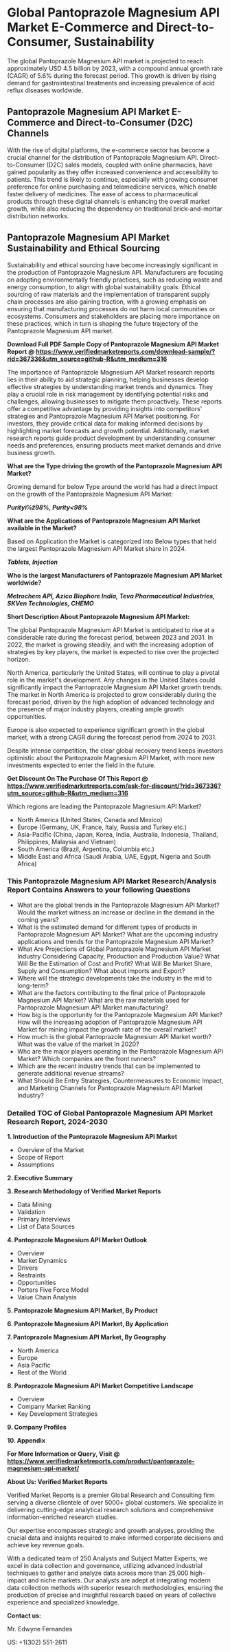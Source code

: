<h1>Global Pantoprazole Magnesium API Market E-Commerce and Direct-to-Consumer, Sustainability</h1><p class=""><p>The global Pantoprazole Magnesium API market is projected to reach approximately USD 4.5 billion by 2023, with a compound annual growth rate (CAGR) of 5.6% during the forecast period. This growth is driven by rising demand for gastrointestinal treatments and increasing prevalence of acid reflux diseases worldwide.</p><h2>Pantoprazole Magnesium API Market E-Commerce and Direct-to-Consumer (D2C) Channels</h2><p>With the rise of digital platforms, the e-commerce sector has become a crucial channel for the distribution of Pantoprazole Magnesium API. Direct-to-Consumer (D2C) sales models, coupled with online pharmacies, have gained popularity as they offer increased convenience and accessibility to patients. This trend is likely to continue, especially with growing consumer preference for online purchasing and telemedicine services, which enable faster delivery of medicines. The ease of access to pharmaceutical products through these digital channels is enhancing the overall market growth, while also reducing the dependency on traditional brick-and-mortar distribution networks.</p><h2>Pantoprazole Magnesium API Market Sustainability and Ethical Sourcing</h2><p>Sustainability and ethical sourcing have become increasingly significant in the production of Pantoprazole Magnesium API. Manufacturers are focusing on adopting environmentally friendly practices, such as reducing waste and energy consumption, to align with global sustainability goals. Ethical sourcing of raw materials and the implementation of transparent supply chain processes are also gaining traction, with a growing emphasis on ensuring that manufacturing processes do not harm local communities or ecosystems. Consumers and stakeholders are placing more importance on these practices, which in turn is shaping the future trajectory of the Pantoprazole Magnesium API market.</p></p><p class=""><strong>Download Full PDF Sample Copy of Pantoprazole Magnesium API Market Report @ <a href="https://www.verifiedmarketreports.com/download-sample/?rid=367336&utm_source=github-R&utm_medium=316" target="_blank">https://www.verifiedmarketreports.com/download-sample/?rid=367336&utm_source=github-R&utm_medium=316</a></strong></p><p>The importance of&nbsp;Pantoprazole Magnesium API Market research reports lies in their ability to aid strategic planning, helping businesses develop effective strategies by understanding market trends and dynamics. They play a crucial role in risk management by identifying potential risks and challenges, allowing businesses to mitigate them proactively. These reports offer a competitive advantage by providing insights into competitors' strategies and Pantoprazole Magnesium API Market positioning. For investors, they provide critical data for making informed decisions by highlighting market forecasts and growth potential. Additionally, market research reports guide product development by understanding consumer needs and preferences, ensuring products meet market demands and drive business growth.</p><p><strong>What are the&nbsp;Type driving the growth of the Pantoprazole Magnesium API Market?</strong></p><p id="" class="">Growing demand for below Type around the world has had a direct impact on the growth of the Pantoprazole Magnesium API Market:</p><p class=""><em><strong>Purityï¼ž98%, Purity<98%</strong></em></p><p class=""><strong>What are the&nbsp;Applications&nbsp;of Pantoprazole Magnesium API Market available in the Market?</strong></p><p id="" class="">Based on Application the Market is categorized into Below types that held the largest Pantoprazole Magnesium API Market share In 2024.</p><p class=""><em><strong>Tablets, Injection</strong></em></p><p class=""><strong>Who is the largest Manufacturers of Pantoprazole Magnesium API Market worldwide?</strong></p><p><em><strong>Metrochem API, Azico Biophore India, Teva Pharmaceutical Industries, SKVen Technologies, CHEMO</strong></em></p><p id="" class=""><strong>Short Description About Pantoprazole Magnesium API Market:</strong></p><p>The global Pantoprazole Magnesium API Market is anticipated to rise at a considerable rate during the forecast period, between 2023 and 2031. In 2022, the market is growing steadily, and with the increasing adoption of strategies by key players, the market is expected to rise over the projected horizon.</p><p>North America, particularly the United States, will continue to play a pivotal role in the market's development. Any changes in the United States could significantly impact the Pantoprazole Magnesium API Market growth trends. The market in North America is projected to grow considerably during the forecast period, driven by the high adoption of advanced technology and the presence of major industry players, creating ample growth opportunities.</p><p>Europe is also expected to experience significant growth in the global market, with a strong CAGR during the forecast period from 2024 to 2031.</p><p>Despite intense competition, the clear global recovery trend keeps investors optimistic about the Pantoprazole Magnesium API Market, with more new investments expected to enter the field in the future.</p><p id="" class=""><strong>Get Discount On The Purchase Of This Report @ <a href="https://www.verifiedmarketreports.com/ask-for-discount/?rid=367336?utm_source=github-R&utm_medium=316" target="_blank">https://www.verifiedmarketreports.com/ask-for-discount/?rid=367336?utm_source=github-R&utm_medium=316</a></strong></p><p class="">Which regions are leading the Pantoprazole Magnesium API Market?</p><ul><li>North America (United States, Canada and Mexico)</li><li>Europe (Germany, UK, France, Italy, Russia and Turkey etc.)</li><li>Asia-Pacific (China, Japan, Korea, India, Australia, Indonesia, Thailand, Philippines, Malaysia and Vietnam)</li><li>South America (Brazil, Argentina, Columbia etc.)</li><li>Middle East and Africa (Saudi Arabia, UAE, Egypt, Nigeria and South Africa)</li></ul><h3 id="" class="">This Pantoprazole Magnesium API Market Research/Analysis Report Contains Answers to your following Questions</h3><ul><li>What are the global trends in the Pantoprazole Magnesium API Market? Would the market witness an increase or decline in the demand in the coming years?</li><li>What is the estimated demand for different types of products in Pantoprazole Magnesium API Market? What are the upcoming industry applications and trends for the Pantoprazole Magnesium API Market?</li><li>What Are Projections of Global Pantoprazole Magnesium API Market Industry Considering Capacity, Production and Production Value? What Will Be the Estimation of Cost and Profit? What Will Be Market Share, Supply and Consumption? What about imports and Export?</li><li>Where will the strategic developments take the industry in the mid to long-term?</li><li>What are the factors contributing to the final price of Pantoprazole Magnesium API Market? What are the raw materials used for Pantoprazole Magnesium API Market manufacturing?</li><li>How big is the opportunity for the Pantoprazole Magnesium API Market? How will the increasing adoption of Pantoprazole Magnesium API Market for mining impact the growth rate of the overall market?</li><li>How much is the global Pantoprazole Magnesium API Market worth? What was the value of the market In 2020?</li><li>Who are the major players operating in the Pantoprazole Magnesium API Market? Which companies are the front runners?</li><li>Which are the recent industry trends that can be implemented to generate additional revenue streams?</li><li>What Should Be Entry Strategies, Countermeasures to Economic Impact, and Marketing Channels for Pantoprazole Magnesium API Market Industry?</li></ul><h3 id="" class="">Detailed TOC of Global Pantoprazole Magnesium API Market Research Report, 2024-2030</h3><p id="" class=""><strong>1. Introduction of the Pantoprazole Magnesium API Market</strong></p><ul><li>Overview of the Market</li><li>Scope of Report</li><li>Assumptions</li></ul><p id="" class=""><strong>2. Executive Summary</strong></p><p id="" class=""><strong>3. Research Methodology of Verified Market Reports</strong></p><ul><li>Data Mining</li><li>Validation</li><li>Primary Interviews</li><li>List of Data Sources</li></ul><p id="" class=""><strong>4. Pantoprazole Magnesium API Market Outlook</strong></p><ul><li>Overview</li><li>Market Dynamics</li><li>Drivers</li><li>Restraints</li><li>Opportunities</li><li>Porters Five Force Model</li><li>Value Chain Analysis</li></ul><p id="" class=""><strong>5. Pantoprazole Magnesium API Market, By Product</strong></p><p id="" class=""><strong>6. Pantoprazole Magnesium API Market, By Application</strong></p><p id="" class=""><strong>7. Pantoprazole Magnesium API Market, By Geography</strong></p><ul><li>North America</li><li>Europe</li><li>Asia Pacific</li><li>Rest of the World</li></ul><p id="" class=""><strong>8. Pantoprazole Magnesium API Market Competitive Landscape</strong></p><ul><li>Overview</li><li>Company Market Ranking</li><li>Key Development Strategies</li></ul><p id="" class=""><strong>9. Company Profiles</strong></p><p id="" class=""><strong>10. Appendix</strong></p><p id="" class=""><strong>For More Information or Query, Visit @ <a href="https://www.verifiedmarketreports.com/product/pantoprazole-magnesium-api-market/" target="_blank">https://www.verifiedmarketreports.com/product/pantoprazole-magnesium-api-market/</a></strong></p><p id="" class=""><strong>About Us: Verified Market Reports</strong></p><p id="" class="">Verified Market Reports is a premier Global Research and Consulting firm serving a diverse clientele of over 5000+ global customers. We specialize in delivering cutting-edge analytical research solutions and comprehensive information-enriched research studies.</p><p id="" class="">Our expertise encompasses strategic and growth analyses, providing the crucial data and insights required to make informed corporate decisions and achieve key revenue goals.</p><p id="" class="">With a dedicated team of 250 Analysts and Subject Matter Experts, we excel in data collection and governance, utilizing advanced industrial techniques to gather and analyze data across more than 25,000 high-impact and niche markets. Our analysts are adept at integrating modern data collection methods with superior research methodologies, ensuring the production of precise and insightful research based on years of collective experience and specialized knowledge.</p><p id="" class=""><strong>Contact us:</strong></p><p id="" class="">Mr. Edwyne Fernandes</p><p id="" class="">US: +1(302) 551-2611</p>